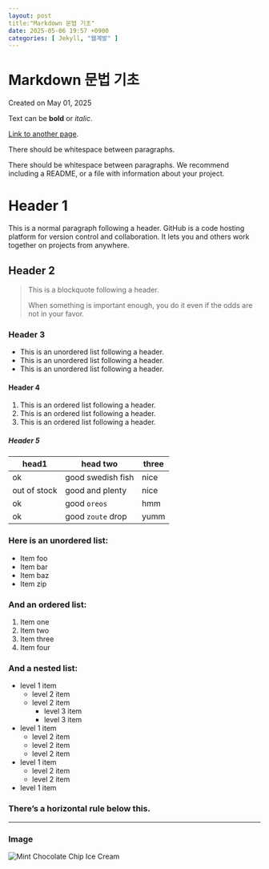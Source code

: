 ```yaml
---
layout: post
title:"Markdown 문법 기초"
date: 2025-05-06 19:57 +0900
categories: [ Jekyll, "웹계발" ]
---
```


# Markdown 문법 기초

Created on May 01, 2025

Text can be **bold** or _italic_.

[Link to another page](https://snu.ac.kr).

There should be whitespace between paragraphs.

There should be whitespace between paragraphs. We recommend including a README, or a file with information about your project.

# Header 1

This is a normal paragraph following a header. GitHub is a code hosting platform for version control and collaboration. It lets you and others work together on projects from anywhere.

## Header 2

> This is a blockquote following a header.
> 
> When something is important enough, you do it even if the odds are not in your favor.

### Header 3

- This is an unordered list following a header.
- This is an unordered list following a header.
- This is an unordered list following a header.

#### Header 4

1. This is an ordered list following a header.
2. This is an ordered list following a header.
3. This is an ordered list following a header.

##### Header 5

| **head1**      | **head two**          | **three** |
|----------------|------------------------|----------|
| ok             | good swedish fish      | nice     |
| out of stock   | good and plenty        | nice     |
| ok             | good `oreos`           | hmm      |
| ok             | good `zoute` drop      | yumm     |

### Here is an unordered list:

- Item foo
- Item bar
- Item baz
- Item zip

### And an ordered list:

1. Item one
2. Item two
3. Item three
4. Item four

### And a nested list:

- level 1 item 
  - level 2 item
  - level 2 item 
    - level 3 item
    - level 3 item
- level 1 item 
  - level 2 item
  - level 2 item
  - level 2 item
- level 1 item 
  - level 2 item
  - level 2 item
- level 1 item

### There’s a horizontal rule below this.

* * *

### Image

![Mint Chocolate Chip Ice Cream](https://sumin-park-teaching.github.io/assets/img/mint-chocolate-chip.jpg)